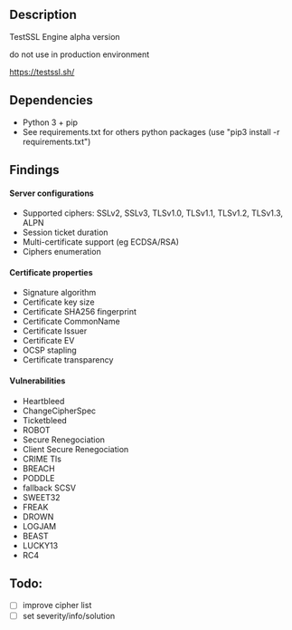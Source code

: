 ## Description
TestSSL Engine alpha version

do not use in production environment

https://testssl.sh/

## Dependencies
- Python 3 + pip
- See requirements.txt for others python packages (use "pip3 install -r requirements.txt")


## Findings
#### Server configurations
- Supported ciphers: SSLv2, SSLv3, TLSv1.0, TLSv1.1, TLSv1.2, TLSv1.3, ALPN
- Session ticket duration
- Multi-certificate support (eg ECDSA/RSA)
- Ciphers enumeration
#### Certificate properties
- Signature algorithm
- Certificate key size
- Certificate SHA256 fingerprint
- Certificate CommonName
- Certificate Issuer
- Certificate EV
- OCSP stapling
- Certificate transparency

#### Vulnerabilities
- Heartbleed
- ChangeCipherSpec
- Ticketbleed
- ROBOT
- Secure Renegociation
- Client Secure Renegociation
- CRIME Tls
- BREACH
- PODDLE
- fallback SCSV
- SWEET32
- FREAK
- DROWN
- LOGJAM
- BEAST
- LUCKY13
- RC4



## Todo:
- [ ] improve cipher list
- [ ] set severity/info/solution
